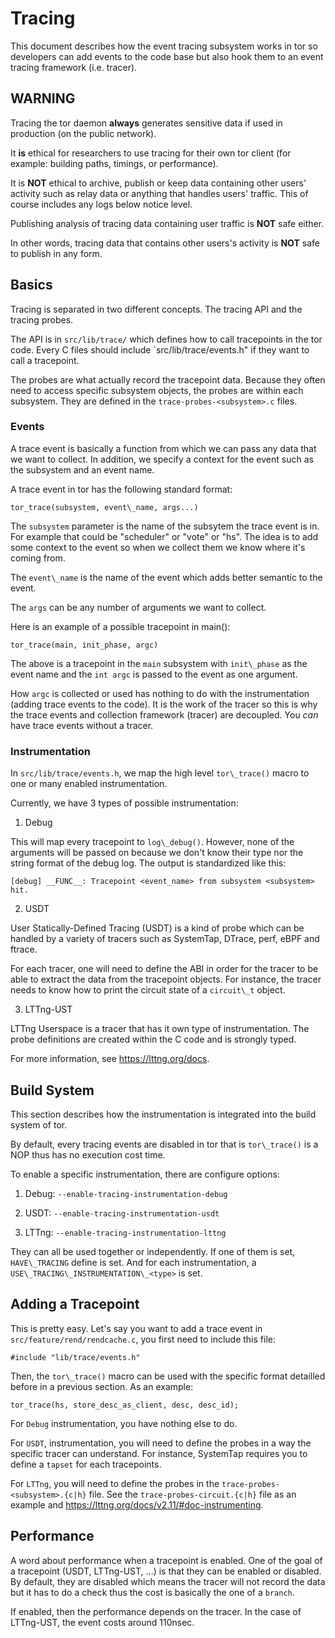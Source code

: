 # Tracing

This document describes how the event tracing subsystem works in tor so
developers can add events to the code base but also hook them to an event
tracing framework (i.e. tracer).

## WARNING ##

Tracing the tor daemon **always** generates sensitive data if used in
production (on the public network).

It **is** ethical for researchers to use tracing for their own tor client (for
example: building paths, timings, or performance).

It is **NOT** ethical to archive, publish or keep data containing other users'
activity such as relay data or anything that handles users' traffic. This
of course includes any logs below notice level.

Publishing analysis of tracing data containing user traffic is **NOT** safe
either.

In other words, tracing data that contains other users's activity is **NOT**
safe to publish in any form.

## Basics ###

Tracing is separated in two different concepts. The tracing API and the
tracing probes.

The API is in `src/lib/trace/` which defines how to call tracepoints in the
tor code. Every C files should include `src/lib/trace/events.h" if they want
to call a tracepoint.

The probes are what actually record the tracepoint data. Because they often
need to access specific subsystem objects, the probes are within each
subsystem. They are defined in the `trace-probes-<subsystem>.c` files.

### Events

A trace event is basically a function from which we can pass any data that we
want to collect. In addition, we specify a context for the event such as the
subsystem and an event name.

A trace event in tor has the following standard format:

	tor_trace(subsystem, event\_name, args...)

The `subsystem` parameter is the name of the subsytem the trace event is in.
For example that could be "scheduler" or "vote" or "hs". The idea is to add
some context to the event so when we collect them we know where it's coming
from.

The `event\_name` is the name of the event which adds better semantic to the
event.

The `args` can be any number of arguments we want to collect.

Here is an example of a possible tracepoint in main():

	tor_trace(main, init_phase, argc)

The above is a tracepoint in the `main` subsystem with `init\_phase` as the
event name and the `int argc` is passed to the event as one argument.

How `argc` is collected or used has nothing to do with the instrumentation
(adding trace events to the code). It is the work of the tracer so this is why
the trace events and collection framework (tracer) are decoupled. You _can_
have trace events without a tracer.

### Instrumentation ###

In `src/lib/trace/events.h`, we map the high level `tor\_trace()` macro to one
or many enabled instrumentation.

Currently, we have 3 types of possible instrumentation:

1. Debug

  This will map every tracepoint to `log\_debug()`. However, none of the
  arguments will be passed on because we don't know their type nor the string
  format of the debug log. The output is standardized like this:

    [debug] __FUNC__: Tracepoint <event_name> from subsystem <subsystem> hit.

2. USDT

  User Statically-Defined Tracing (USDT) is a kind of probe which can be
  handled by a variety of tracers such as SystemTap, DTrace, perf, eBPF and
  ftrace.

  For each tracer, one will need to define the ABI in order for the tracer to
  be able to extract the data from the tracepoint objects. For instance, the
  tracer needs to know how to print the circuit state of a `circuit\_t`
  object.

3. LTTng-UST

  LTTng Userspace is a tracer that has it own type of instrumentation. The
  probe definitions are created within the C code and is strongly typed.

  For more information, see https://lttng.org/docs.

## Build System

This section describes how the instrumentation is integrated into the build
system of tor.

By default, every tracing events are disabled in tor that is `tor\_trace()` is
a NOP thus has no execution cost time.

To enable a specific instrumentation, there are configure options:

1. Debug: `--enable-tracing-instrumentation-debug`

2. USDT: `--enable-tracing-instrumentation-usdt`

3. LTTng: `--enable-tracing-instrumentation-lttng`

They can all be used together or independently. If one of them is set,
`HAVE\_TRACING` define is set. And for each instrumentation, a
`USE\_TRACING\_INSTRUMENTATION\_<type>` is set.

## Adding a Tracepoint ##

This is pretty easy. Let's say you want to add a trace event in
`src/feature/rend/rendcache.c`, you first need to include this file:

	#include "lib/trace/events.h"

Then, the `tor\_trace()` macro can be used with the specific format detailled
before in a previous section. As an example:

	tor_trace(hs, store_desc_as_client, desc, desc_id);

For `Debug` instrumentation, you have nothing else to do.

For `USDT`, instrumentation, you will need to define the probes in a way the
specific tracer can understand. For instance, SystemTap requires you to define
a `tapset` for each tracepoints.

For `LTTng`, you will need to define the probes in the
`trace-probes-<subsystem>.{c|h}` file. See the `trace-probes-circuit.{c|h}`
file as an example and https://lttng.org/docs/v2.11/#doc-instrumenting.

## Performance ##

A word about performance when a tracepoint is enabled. One of the goal of a
tracepoint (USDT, LTTng-UST, ...) is that they can be enabled or disabled. By
default, they are disabled which means the tracer will not record the data but
it has to do a check thus the cost is basically the one of a `branch`.

If enabled, then the performance depends on the tracer. In the case of
LTTng-UST, the event costs around 110nsec.
